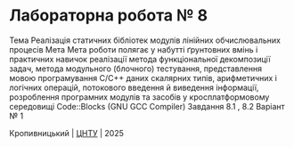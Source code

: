 ﻿# Лабораторна робота № 8

Тема
Реалізація статичних бібліотек модулів лінійних обчислювальних процесів
Мета
Мета роботи  полягає у набутті ґрунтовних вмінь і практичних навичок реалізації метода функціональної декомпозиції задач, метода модульного (блочного) тестування, представлення мовою програмування С/С++ даних скалярних типів, арифметичних і логічних операцій, потокового введення й виведення інформації, розроблення програмних модулів та засобів у кросплатформовому середовищі Code::Blocks (GNU GCC Compiler)
Завдання
8.1 , 8.2
Варіант №  1


Кропивницький | <a href="http://www.kntu.kr.ua/">ЦНТУ</a> | 2025